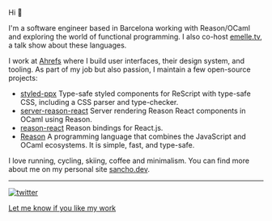 Hi 👋

I'm a software engineer based in Barcelona working with Reason/OCaml and exploring the world of functional programming. I also co-host [emelle.tv](https://www.twitch.tv/emelletv), a talk show about these languages.

I work at [Ahrefs](https://ahrefs.com/) where I build user interfaces, their design system, and tooling. As part of my job but also passion, I maintain a few open-source projects:

- [styled-ppx](https://github.com/davesnx/styled-ppx) Type-safe styled components for ReScript with type-safe CSS, including a CSS parser and type-checker.
- [server-reason-react](https://github.com/ml-in-barcelona/server-reason-react) Server rendering Reason React components in OCaml using Reason.
- [reason-react](https://github.com/reasonml/reason-react) Reason bindings for React.js.
- [Reason](https://github.com/reasonml/reason) A programming language that combines the JavaScript and OCaml ecosystems. It is simple, fast, and type-safe.

I love running, cycling, skiing, coffee and minimalism.
You can find more about me on my personal site [sancho.dev](https://sancho.dev/).

---

[![twitter](https://img.shields.io/twitter/follow/davesnx?style=social&logo=twitter&label=@davesnx)](https://twitter.com/davesnx)

[Let me know if you like my work](https://github.com/sponsors/davesnx)
